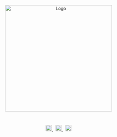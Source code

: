 <br>

<p align="center">
  <a href="https://www.augie.edu/">
    <img alt="Logo" src="https://user-images.githubusercontent.com/19341857/190898818-e413ed07-4b0c-45bf-bcae-22513d20e7f2.png" width="350">
  </a>
</p>

<br>

<p align="center">
  <a href="https://www.facebook.com/augiesustain/">
    <img alt="Facebook" src="https://user-images.githubusercontent.com/19341857/190890925-3e2697ac-4e45-458d-a1ee-8ef6c1e38330.svg" width="20">
  </a>
  &nbsp;
  <a href="https://www.instagram.com/augustana_garden/">
    <img alt="Instagram" src="https://user-images.githubusercontent.com/19341857/190890927-20acd3d3-586b-4abb-bb4f-b0cab21904ac.svg" width="20">
  </a>
  &nbsp;
  <a href="https://twitter.com/augustanagarden">
    <img alt="Facebook" src="https://user-images.githubusercontent.com/19341857/190890929-b924febf-d6ac-4a58-a12b-c755364a3936.svg" width="20">
  </a>
</p>



